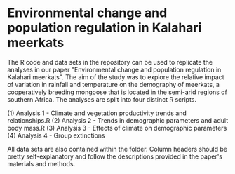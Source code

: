 # Environmental change and population regulation in Kalahari meerkats

The R code and data sets in the repository can be used to replicate the analyses in our paper "Environmental change and population regulation in Kalahari meerkats". The aim of the study was to explore the relative impact of variation in rainfall and temperature on the demography of meerkats, a cooperatively breeding mongoose that is located in the semi-arid regions of southern Africa. The analyses are split into four distinct R scripts.   
  
(1) Analysis 1 - Climate and vegetation productivity trends and relationships.R
(2) Analysis 2 - Trends in demographic parameters and adult body mass.R
(3) Analysis 3 - Effects of climate on demographic parameters
(4) Analysis 4 - Group extinctions  

  All data sets are also contained within the folder. Column headers should be pretty self-explanatory and follow the descriptions provided in the paper's materials and methods.   
